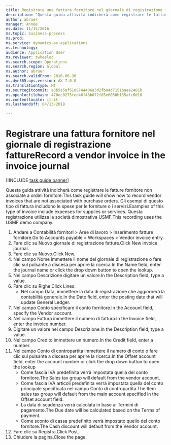 ```yaml
--- 
title: Registrare una fattura fornitore nel giornale di registrazione fatture
description: "Questa guida attività indicherà come registrare le fatture fornitore non associate a ordini fornitore."
author: abruer
manager: AnnBe
ms.date: 11/15/2016
ms.topic: business-process
ms.prod: 
ms.service: dynamics-ax-applications
ms.technology: 
audience: Application User
ms.reviewer: twheeloc
ms.search.scope: Operations
ms.search.region: Global
ms.author: abruer
ms.search.validFrom: 2016-06-30
ms.dyn365.ops.version: AX 7.0.0
ms.translationtype: HT
ms.sourcegitcommit: a8b5a5af5108744406a3d2fb84d7151baea2481b
ms.openlocfilehash: 470ec0275fed46f48b072f85e6058bf35afc6d16
ms.contentlocale: it-it
ms.lasthandoff: 04/13/2018

---
```

# <a name="record-a-vendor-invoice-in-the-invoice-journal"></a><span data-ttu-id="98796-103">Registrare una fattura fornitore nel giornale di registrazione fatture</span><span class="sxs-lookup"><span data-stu-id="98796-103">Record a vendor invoice in the invoice journal</span></span>

[!INCLUDE [task guide banner](../../includes/task-guide-banner.md)]

<span data-ttu-id="98796-104">Questa guida attività indicherà come registrare le fatture fornitore non associate a ordini fornitore.</span><span class="sxs-lookup"><span data-stu-id="98796-104">This task guide will show how to record vendor invoices that are not associated with purchase orders.</span></span> <span data-ttu-id="98796-105">Gli esempi di questo tipo di fattura includono le spese per le forniture o i servizi.</span><span class="sxs-lookup"><span data-stu-id="98796-105">Examples of this type of invoice include expenses for supplies or services.</span></span>  <span data-ttu-id="98796-106">Questa registrazione utilizza la società dimostrativa USMF.</span><span class="sxs-lookup"><span data-stu-id="98796-106">This recording uses the USMF demo company.</span></span>

1. <span data-ttu-id="98796-107">Andare a Contabilità fornitori > Aree di lavoro > Inserimento fatture fornitore.</span><span class="sxs-lookup"><span data-stu-id="98796-107">Go to Accounts payable > Workspaces > Vendor invoice entry.</span></span>
2. <span data-ttu-id="98796-108">Fare clic su Nuovo giornale di registrazione fatture.</span><span class="sxs-lookup"><span data-stu-id="98796-108">Click New invoice journal.</span></span>
3. <span data-ttu-id="98796-109">Fare clic su Nuovo.</span><span class="sxs-lookup"><span data-stu-id="98796-109">Click New.</span></span>
4. <span data-ttu-id="98796-110">Nel campo Nome immettere il nome del giornale di registrazione o fare clic sul pulsante a discesa per aprire la ricerca.</span><span class="sxs-lookup"><span data-stu-id="98796-110">In the Name field, enter the journal name or click the drop down button to open the lookup.</span></span>
5. <span data-ttu-id="98796-111">Nel campo Descrizione digitare un valore.</span><span class="sxs-lookup"><span data-stu-id="98796-111">In the Description field, type a value.</span></span>
6. <span data-ttu-id="98796-112">Fare clic su Righe.</span><span class="sxs-lookup"><span data-stu-id="98796-112">Click Lines.</span></span>
    * <span data-ttu-id="98796-113">Nel campo Data, immettere la data di registrazione che aggiornerà la contabilità generale.</span><span class="sxs-lookup"><span data-stu-id="98796-113">In the Date field, enter the posting date that will update General Ledger.</span></span>  
7. <span data-ttu-id="98796-114">Nel campo Conto specificare il conto fornitore.</span><span class="sxs-lookup"><span data-stu-id="98796-114">In the Account field, specify the Vendor account.</span></span>
8. <span data-ttu-id="98796-115">Nel campo Fattura immettere il numero di fattura.</span><span class="sxs-lookup"><span data-stu-id="98796-115">In the Invoice field, enter the invoice number.</span></span>
9. <span data-ttu-id="98796-116">Digitare un valore nel campo Descrizione.</span><span class="sxs-lookup"><span data-stu-id="98796-116">In the Description field, type a value.</span></span>
10. <span data-ttu-id="98796-117">Nel campo Credito immettere un numero.</span><span class="sxs-lookup"><span data-stu-id="98796-117">In the Credit field, enter a number.</span></span>
11. <span data-ttu-id="98796-118">Nel campo Conto di contropartita immettere il numero di conto o fare clic sul pulsante a discesa per aprire la ricerca.</span><span class="sxs-lookup"><span data-stu-id="98796-118">In the Offset account field, enter the account number or click the drop down button to open the lookup</span></span>
    * <span data-ttu-id="98796-119">Come fascia IVA predefinita verrà impostata quella del conto fornitore.</span><span class="sxs-lookup"><span data-stu-id="98796-119">The Sales tax group will default from the vendor account.</span></span>  
    * <span data-ttu-id="98796-120">Come fascia IVA articoli predefinita verrà impostata quella del conto principale specificata nel campo Conto di contropartita.</span><span class="sxs-lookup"><span data-stu-id="98796-120">The Item sales tax group will default from the main account specified in the Offset account field.</span></span>  
    * <span data-ttu-id="98796-121">La data di scadenza verrà calcolata in base ai Termini di pagamento.</span><span class="sxs-lookup"><span data-stu-id="98796-121">The Due date will be calculated based on the Terms of payment.</span></span>  
    * <span data-ttu-id="98796-122">Come sconto di cassa predefinito verrà impostato quello del conto fornitore.</span><span class="sxs-lookup"><span data-stu-id="98796-122">The Cash discount will default from the Vendor account.</span></span>  
12. <span data-ttu-id="98796-123">Fare clic su Registra.</span><span class="sxs-lookup"><span data-stu-id="98796-123">Click Post.</span></span>
13. <span data-ttu-id="98796-124">Chiudere la pagina.</span><span class="sxs-lookup"><span data-stu-id="98796-124">Close the page.</span></span>


